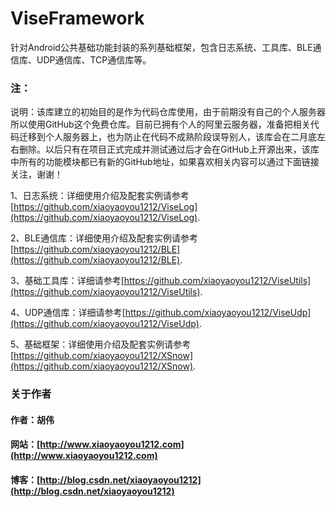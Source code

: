 # ViseFramework
针对Android公共基础功能封装的系列基础框架，包含日志系统、工具库、BLE通信库、UDP通信库、TCP通信库等。

### 注：
说明：该库建立的初始目的是作为代码仓库使用，由于前期没有自己的个人服务器所以使用GitHub这个免费仓库。目前已拥有个人的阿里云服务器，准备把相关代码迁移到个人服务器上，也为防止在代码不成熟阶段误导别人，该库会在二月底左右删除。以后只有在项目正式完成并测试通过后才会在GitHub上开源出来，该库中所有的功能模块都已有新的GitHub地址，如果喜欢相关内容可以通过下面链接关注，谢谢！

1、日志系统：详细使用介绍及配套实例请参考[https://github.com/xiaoyaoyou1212/ViseLog](https://github.com/xiaoyaoyou1212/ViseLog).

2、BLE通信库：详细使用介绍及配套实例请参考[https://github.com/xiaoyaoyou1212/BLE](https://github.com/xiaoyaoyou1212/BLE).

3、基础工具库：详细请参考[https://github.com/xiaoyaoyou1212/ViseUtils](https://github.com/xiaoyaoyou1212/ViseUtils).

4、UDP通信库：详细请参考[https://github.com/xiaoyaoyou1212/ViseUdp](https://github.com/xiaoyaoyou1212/ViseUdp).

5、基础框架：详细使用介绍及配套实例请参考[https://github.com/xiaoyaoyou1212/XSnow](https://github.com/xiaoyaoyou1212/XSnow).

### 关于作者
#### 作者：胡伟
#### 网站：[http://www.xiaoyaoyou1212.com](http://www.xiaoyaoyou1212.com)
#### 博客：[http://blog.csdn.net/xiaoyaoyou1212](http://blog.csdn.net/xiaoyaoyou1212)

